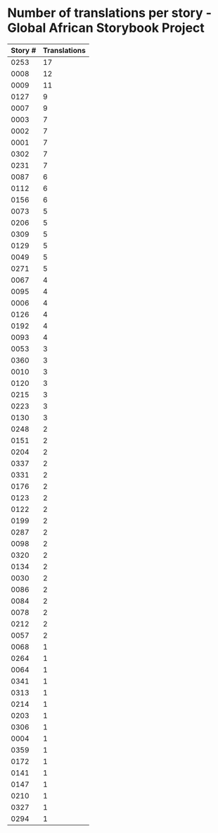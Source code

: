 # Number of translations per story - Global African Storybook Project

Story # | Translations
------- | ------------
0253 | 17
0008 | 12
0009 | 11
0127 | 9
0007 | 9
0003 | 7
0002 | 7
0001 | 7
0302 | 7
0231 | 7
0087 | 6
0112 | 6
0156 | 6
0073 | 5
0206 | 5
0309 | 5
0129 | 5
0049 | 5
0271 | 5
0067 | 4
0095 | 4
0006 | 4
0126 | 4
0192 | 4
0093 | 4
0053 | 3
0360 | 3
0010 | 3
0120 | 3
0215 | 3
0223 | 3
0130 | 3
0248 | 2
0151 | 2
0204 | 2
0337 | 2
0331 | 2
0176 | 2
0123 | 2
0122 | 2
0199 | 2
0287 | 2
0098 | 2
0320 | 2
0134 | 2
0030 | 2
0086 | 2
0084 | 2
0078 | 2
0212 | 2
0057 | 2
0068 | 1
0264 | 1
0064 | 1
0341 | 1
0313 | 1
0214 | 1
0203 | 1
0306 | 1
0004 | 1
0359 | 1
0172 | 1
0141 | 1
0147 | 1
0210 | 1
0327 | 1
0294 | 1
